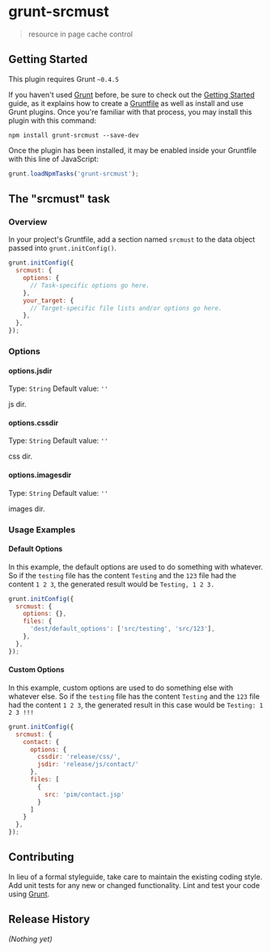 # grunt-srcmust

> resource in page cache control

## Getting Started
This plugin requires Grunt `~0.4.5`

If you haven't used [Grunt](http://gruntjs.com/) before, be sure to check out the [Getting Started](http://gruntjs.com/getting-started) guide, as it explains how to create a [Gruntfile](http://gruntjs.com/sample-gruntfile) as well as install and use Grunt plugins. Once you're familiar with that process, you may install this plugin with this command:

```shell
npm install grunt-srcmust --save-dev
```

Once the plugin has been installed, it may be enabled inside your Gruntfile with this line of JavaScript:

```js
grunt.loadNpmTasks('grunt-srcmust');
```

## The "srcmust" task

### Overview
In your project's Gruntfile, add a section named `srcmust` to the data object passed into `grunt.initConfig()`.

```js
grunt.initConfig({
  srcmust: {
    options: {
      // Task-specific options go here.
    },
    your_target: {
      // Target-specific file lists and/or options go here.
    },
  },
});
```

### Options

#### options.jsdir
Type: `String`
Default value: `''`

js dir.

#### options.cssdir
Type: `String`
Default value: `''`

css dir.

#### options.imagesdir
Type: `String`
Default value: `''`

images dir.

### Usage Examples

#### Default Options
In this example, the default options are used to do something with whatever. So if the `testing` file has the content `Testing` and the `123` file had the content `1 2 3`, the generated result would be `Testing, 1 2 3.`

```js
grunt.initConfig({
  srcmust: {
    options: {},
    files: {
      'dest/default_options': ['src/testing', 'src/123'],
    },
  },
});
```

#### Custom Options
In this example, custom options are used to do something else with whatever else. So if the `testing` file has the content `Testing` and the `123` file had the content `1 2 3`, the generated result in this case would be `Testing: 1 2 3 !!!`

```js
grunt.initConfig({
  srcmust: {
    contact: {
      options: {
        cssdir: 'release/css/',
        jsdir: 'release/js/contact/'
      },
      files: [
        {
          src: 'pim/contact.jsp'
        }
      ]
    }
  },
});
```

## Contributing
In lieu of a formal styleguide, take care to maintain the existing coding style. Add unit tests for any new or changed functionality. Lint and test your code using [Grunt](http://gruntjs.com/).

## Release History
_(Nothing yet)_
